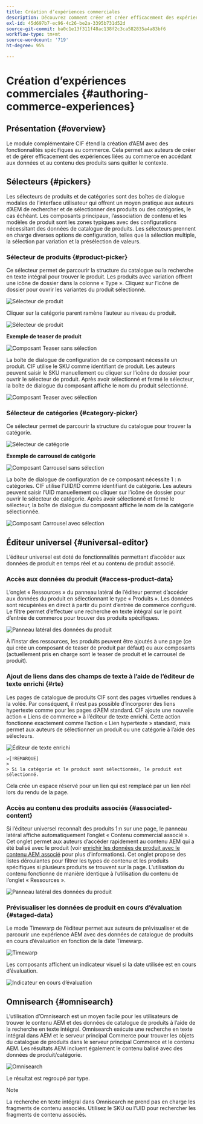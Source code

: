 ```yaml
---
title: Création d’expériences commerciales
description: Découvrez comment créer et créer efficacement des expériences liées au commerce en accédant aux données et au contenu des produits sans quitter le contexte.
exl-id: 45d697b7-ec96-4c26-be2a-3395b731d52d
source-git-commit: ba0c1e13f311f48ac138f2c3ca582835a4a83bf6
workflow-type: tm+mt
source-wordcount: '719'
ht-degree: 95%

---
```


# Création d’expériences commerciales {#authoring-commerce-experiences}

## Présentation {#overview}

Le module complémentaire CIF étend la création d’AEM avec des fonctionnalités spécifiques au commerce. Cela permet aux auteurs de créer et de gérer efficacement des expériences liées au commerce en accédant aux données et au contenu des produits sans quitter le contexte.

## Sélecteurs {#pickers}

Les sélecteurs de produits et de catégories sont des boîtes de dialogue modales de l’interface utilisateur qui offrent un moyen pratique aux auteurs d’AEM de rechercher et de sélectionner des produits ou des catégories, le cas échéant. Les composants principaux, l’association de contenu et les modèles de produit sont les zones typiques avec des configurations nécessitant des données de catalogue de produits. Les sélecteurs prennent en charge diverses options de configuration, telles que la sélection multiple, la sélection par variation et la présélection de valeurs.

### Sélecteur de produits {#product-picker}

Ce sélecteur permet de parcourir la structure du catalogue ou la recherche en texte intégral pour trouver le produit. Les produits avec variation offrent une icône de dossier dans la colonne « Type ». Cliquez sur l’icône de dossier pour ouvrir les variantes du produit sélectionné.

![Sélecteur de produit](../assets/authoring/product-picker.png)

Cliquer sur la catégorie parent ramène l’auteur au niveau du produit.

![Sélecteur de produit](../assets/authoring/product-picker-variation.png)

**Exemple de teaser de produit**

![Composant Teaser sans sélection](../assets/authoring/teaser_component_without_selection.png)

La boîte de dialogue de configuration de ce composant nécessite un produit. CIF utilise le SKU comme identifiant de produit. Les auteurs peuvent saisir le SKU manuellement ou cliquer sur l’icône de dossier pour ouvrir le sélecteur de produit. Après avoir sélectionné et fermé le sélecteur, la boîte de dialogue du composant affiche le nom du produit sélectionné.

![Composant Teaser avec sélection](../assets/authoring/teaser_component_with_selection.png)

### Sélecteur de catégories {#category-picker}

Ce sélecteur permet de parcourir la structure du catalogue pour trouver la catégorie.

![Sélecteur de catégorie](../assets/authoring/category-picker.png)

**Exemple de carrousel de catégorie**

![Composant Carrousel sans sélection](../assets/authoring/carousel_component_without_selection.png)

La boîte de dialogue de configuration de ce composant nécessite 1 : n catégories. CIF utilise l’UID/ID comme identifiant de catégorie. Les auteurs peuvent saisir l’UID manuellement ou cliquer sur l’icône de dossier pour ouvrir le sélecteur de catégorie. Après avoir sélectionné et fermé le sélecteur, la boîte de dialogue du composant affiche le nom de la catégorie sélectionnée.

![Composant Carrousel avec sélection](../assets/authoring/carousel_component_with_selection.png)

## Éditeur universel {#universal-editor}

L’éditeur universel est doté de fonctionnalités permettant d’accéder aux données de produit en temps réel et au contenu de produit associé.

### Accès aux données du produit {#access-product-data}

L’onglet « Ressources » du panneau latéral de l’éditeur permet d’accéder aux données du produit en sélectionnant le type « Produits ». Les données sont récupérées en direct à partir du point d’entrée de commerce configuré. Le filtre permet d’effectuer une recherche en texte intégral sur le point d’entrée de commerce pour trouver des produits spécifiques.

![Panneau latéral des données du produit](../assets/authoring/products-side-panel.png)

À l’instar des ressources, les produits peuvent être ajoutés à une page (ce qui crée un composant de teaser de produit par défaut) ou aux composants (actuellement pris en charge sont le teaser de produit et le carrousel de produit).

### Ajout de liens dans des champs de texte à l’aide de l’éditeur de texte enrichi {#rte}

Les pages de catalogue de produits CIF sont des pages virtuelles rendues à la volée. Par conséquent, il n’est pas possible d’incorporer des liens hypertexte comme pour les pages d’AEM standard. CIF ajoute une nouvelle action « Liens de commerce » à l’éditeur de texte enrichi. Cette action fonctionne exactement comme l’action « Lien hypertexte » standard, mais permet aux auteurs de sélectionner un produit ou une catégorie à l’aide des sélecteurs.

![Éditeur de texte enrichi](../assets/authoring/RTE.png)

    >[!REMARQUE]
    >
    > Si la catégorie et le produit sont sélectionnés, le produit est sélectionné.

Cela crée un espace réservé pour un lien qui est remplacé par un lien réel lors du rendu de la page.

### Accès au contenu des produits associés {#associated-content}

Si l’éditeur universel reconnaît des produits 1:n sur une page, le panneau latéral affiche automatiquement l’onglet « Contenu commercial associé ». Cet onglet permet aux auteurs d’accéder rapidement au contenu AEM qui a été balisé avec le produit (voir [enrichir les données de produit avec le contenu AEM associé](./enrich-product-associated-content.md) pour plus d’informations). Cet onglet propose des listes déroulantes pour filtrer les types de contenu et les produits spécifiques si plusieurs produits se trouvent sur la page. L’utilisation du contenu fonctionne de manière identique à l’utilisation du contenu de l’onglet « Ressources ».

![Panneau latéral des données du produit](../assets/authoring/associated-commerce-content-tab.png)

### Prévisualiser les données de produit en cours d’évaluation {#staged-data}

Le mode Timewarp de l’éditeur permet aux auteurs de prévisualiser et de parcourir une expérience AEM avec des données de catalogue de produits en cours d’évaluation en fonction de la date Timewarp.

![Timewarp](../assets/authoring/timewarp.png)

Les composants affichent un indicateur visuel si la date utilisée est en cours d’évaluation.

![Indicateur en cours d’évaluation](../assets/authoring/staged-indicator.png)

## Omnisearch {#omnisearch}

L’utilisation d’Omnisearch est un moyen facile pour les utilisateurs de trouver le contenu AEM et des données de catalogue de produits à l’aide de la recherche en texte intégral. Omnisearch exécute une recherche en texte intégral dans AEM et le serveur principal Commerce pour trouver les objets du catalogue de produits dans le serveur principal Commerce et le contenu AEM. Les résultats AEM incluent également le contenu balisé avec des données de produit/catégorie.

![Omnisearch](../assets/authoring/omnisearch.png)

Le résultat est regroupé par type.

>[!NOTE]
>
> La recherche en texte intégral dans Omnisearch ne prend pas en charge les fragments de contenu associés. Utilisez le SKU ou l’UID pour rechercher les fragments de contenu associés.
